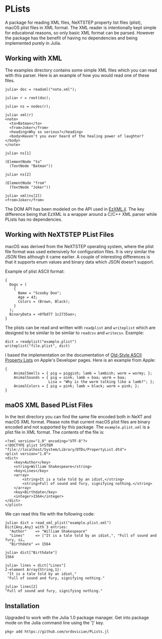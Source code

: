 # PLists

A package for reading XML files, NeXTSTEP property list files (plist), macOS plist files in XML format. The XML reader is intentionally kept simple for educatonal reasons, so only basic XML format can be parsed. However the package has the benefit of having no dependencies and being implemented purely in Julia.

## Working with XML

The examples directory contains some simple XML files which you can read with this parser. Here is an example of how you would read one of these files.

    julia> doc = readxml("note.xml");

    julia> r = root(doc);

    julia> ns = nodes(r);

    julia> xml(r)
    <note>
      <to>Batman</to>
      <from>Joker</from>
      <heading>Why so serious?</heading>
      <body>Haven't you ever heard of the healing power of laughter?</body>
    </note>

    julia> ns[1]

    (ElementNode "to"
      (TextNode "Batman"))

    julia> ns[2]

    (ElementNode "from"
      (TextNode "Joker"))

    julia> xml(ns[2])
    <from>Joker</from>

The DOM API has been modeled on the API used in [EzXML.jl](https://juliaio.github.io/EzXML.jl/stable/manual/). The key difference being that EzXML is a wrapper around a C/C++ XML parser while PLists has no dependencies.

## Working with NeXTSTEP PList Files

macOS was derived from the NeXTSTEP operating system, where the plist file format was used extensively for configuration files. It is very similar the JSON files although it came earlier. A couple of interesting differences is that it supports enum values and binary data which JSON doesn't support.

Example of plist ASCII format:

	{
	  Dogs = (
	    {
	      Name = "Scooby Doo";
	      Age = 43;
	      Colors = (Brown, Black);
	    }
	  );
      BinaryData = <0fbd77 1c2735ae>;
	}
	
    
The plists can be read and written with `readplist` and `writeplist` which are designed to be similar to be similar to `readcsv` and `writecsv`. Example:

    dict = readplist("example.plist")
    writeplist("file.plist", dict)
    
I based the implementation on the documentation of [Old-Style ASCII Property Lists](https://developer.apple.com/library/content/documentation/Cocoa/Conceptual/PropertyLists/OldStylePlists/OldStylePLists.html) on Apple's Developer pages. Here is an example from Apple:

    {
        AnimalSmells = { pig = piggish; lamb = lambish; worm = wormy; };
        AnimalSounds = { pig = oink; lamb = baa; worm = baa;
                        Lisa = "Why is the worm talking like a lamb?"; };
        AnimalColors = { pig = pink; lamb = black; worm = pink; };
    }
    
## maOS XML Based PList Files
In the test directory you can find the same file encoded both in NeXT and macOS XML format. Please note that current macOS plist files are binary encoded and not supported by this package. The `example.plist.xml` is a plist file in XML format. The contents of the file is:

    <?xml version="1.0" encoding="UTF-8"?>
    <!DOCTYPE plist SYSTEM "file://localhost/System/Library/DTDs/PropertyList.dtd">
    <plist version="1.0">
    <dict>
        <key>Author</key>
        <string>William Shakespeare</string>
        <key>Lines</key>
        <array>
            <string>It is a tale told by an idiot,</string>
            <string>Full of sound and fury, signifying nothing.</string>
        </array>
        <key>Birthdate</key>
        <integer>1564</integer>
    </dict>
    </plist>
    
We can read this file with the following code:

    julia> dict = read_xml_plist("example.plist.xml")
    Dict{Any,Any} with 3 entries:
      "Author"    => "William Shakespeare"
      "Lines"     => ["It is a tale told by an idiot,", "Full of sound and fury, si…
      "Birthdate" => 1564

    julia> dict["Birthdate"]
    1564

    julia> lines = dict["Lines"]
    2-element Array{String,1}:
     "It is a tale told by an idiot,"
     "Full of sound and fury, signifying nothing."

    julia> lines[2]
    "Full of sound and fury, signifying nothing."

## Installation
Upgraded to work with the Julia 1.0 package manager. Get into package mode on the Julia command line using the ']' key.

    pkg> add https://github.com/ordovician/PLists.jl
    
